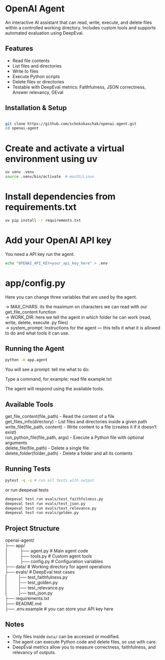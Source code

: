 # OpenAI Agent

An interactive AI assistant that can read, write, execute, and delete files within a controlled working directory. Includes custom tools and supports automated evaluation using DeepEval.

## Features

- Read file contents
- List files and directories
- Write to files
- Execute Python scripts
- Delete files or directories
- Testable with DeepEval metrics: Faithfulness, JSON correctness, Answer relevancy, GEval

## Installation & Setup
```bash

git clone https://github.com/schokokaschak/openai-agent.git
cd openai-agent
```

# Create and activate a virtual environment using uv
```bash
uv venv .venv
source .venv/bin/activate  # macOS/Linux
```
# Install dependencies from requirements.txt
```bash
uv pip install -r requirements.txt
```

# Add your OpenAI API key
You need a API key run the agent. 
```bash
echo "OPENAI_API_KEY=your_api_key_here" > .env
```
# app/config.py

Here you can change three variables that are used by the agent. 

-> MAX_CHARS: its the maximum on characters we can read with our get_file_content function  
-> WORK_DIR: here we tell the agent in which folder he can work (read, write, delete, execute .py files)  
-> system_prompt: Instructions for the agent — this tells it what it is allowed to do and what tools it can use.  

## Running the Agent
```bash
python -m app.agent
```
You will see a prompt:
tell me what to do:

Type a command, for example:
read file example.txt

The agent will respond using the available tools.

## Available Tools

get_file_content(file_path) - Read the content of a file  
get_files_info(directory) - List files and directories inside a given path  
write_file(file_path, content) - Write content to a file (creates it if it doesn’t exist)  
run_python_file(file_path, args) - Execute a Python file with optional arguments  
delete_file(file_path) - Delete a single file  
delete_folder(folder_path) - Delete a folder and all its contents  

## Running Tests
```bash
pytest -q -s # run all tests with output
```

or run deepeval tests 
```bash
deepeval test run evals/test_faithfulness.py
deepeval test run evals/test_json.py
deepeval test run evals/test_relevance.py
deepeval test run evals/golden.py
```

## Project Structure

openai-agent/  
├── app/  
│&nbsp;&nbsp;&nbsp;&nbsp;&nbsp;&nbsp;&nbsp;&nbsp;&nbsp;&nbsp;├── agent.py          # Main agent code  
│&nbsp;&nbsp;&nbsp;&nbsp;&nbsp;&nbsp;&nbsp;&nbsp;&nbsp;&nbsp;├── tools.py          # Custom agent tools  
│&nbsp;&nbsp;&nbsp;&nbsp;&nbsp;&nbsp;&nbsp;&nbsp;&nbsp;&nbsp;├── config.py         # Configuration variables  
├── data/                 # Working directory for agent operations  
├── evals/                # DeepEval test cases  
|&nbsp;&nbsp;&nbsp;&nbsp;&nbsp;&nbsp;&nbsp;&nbsp;&nbsp;&nbsp;|── test_faithfulness.py  
|&nbsp;&nbsp;&nbsp;&nbsp;&nbsp;&nbsp;&nbsp;&nbsp;&nbsp;&nbsp;|── test_golden.py  
|&nbsp;&nbsp;&nbsp;&nbsp;&nbsp;&nbsp;&nbsp;&nbsp;&nbsp;&nbsp;|── test_relevance.py  
|&nbsp;&nbsp;&nbsp;&nbsp;&nbsp;&nbsp;&nbsp;&nbsp;&nbsp;&nbsp;|── test_json.py  
├── requirements.txt  
├── README.md  
├── .env.example          # you can store your API key here  


## Notes 

- Only files inside `data/` can be accessed or modified.  
- The agent can execute Python code and delete files, so use with care.  
- DeepEval metrics allow you to measure correctness, faithfulness, and relevancy of outputs.  
